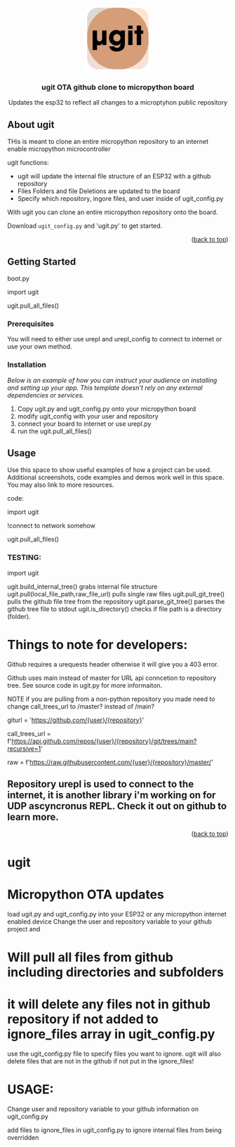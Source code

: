 <br />
<div align="center">
    <img src="images/logo.png" alt="Logo" width="150" height="150">
  <h3 align="center">ugit OTA github clone to micropython board</h3>
  <p align="center">Updates the esp32 to reflect all changes to a microptyhon public repository</p>
</div>


## About ugit

THis is meant to clone an entire micropython repository to an internet enable micropython microcontroller

ugit functions:
* ugit will update the internal file structure of an ESP32 with a github repository
* Files Folders and file Deletions are updated to the board
* Specify which repository, ingore files, and user inside of ugit_config.py

With ugit you can clone an entire micropython repository onto the board.

Download `ugit_config.py` and 'ugit.py' to get started.

<p align="right">(<a href="#readme-top">back to top</a>)</p>


<!-- GETTING STARTED -->
## Getting Started

boot.py

import ugit

ugit.pull_all_files()


### Prerequisites

You will need to either use urepl and urepl_config to connect to internet or use your own method.

### Installation

_Below is an example of how you can instruct your audience on installing and setting up your app. This template doesn't rely on any external dependencies or services._

1. Copy ugit.py and ugit_config.py onto your micropython board
2. modify ugit_config with your user and repository
3. connect your board to internet or use urepl.py
4. run the ugit.pull_all_files()


<!-- USAGE EXAMPLES -->
## Usage

Use this space to show useful examples of how a project can be used. Additional screenshots, code examples and demos work well in this space. You may also link to more resources.

code:

import ugit

!connect to network somehow

ugit.pull_all_files()

### TESTING:

import ugit

ugit.build_internal_tree() grabs internal file structure
ugit.pull(local_file_path,raw_file_url) pulls single raw files
ugit.pull_git_tree() pulls the github file tree from the repository
ugit.parse_git_tree() parses the github tree file to stdout
ugit.is_directory() checks if file path is a directory (folder).

# Things to note for developers:
Github requires a urequests header otherwise it will give you a 403 error.

Github uses main instead of master for URL api conncetion to repository tree. See source code in ugit.py for more informaiton.

  NOTE if you are pulling from a non-python repository you made need to change call_trees_url to /master? instead of /main? 
  
  giturl = 'https://github.com/{user}/{repository}'
  
  call_trees_url = f'https://api.github.com/repos/{user}/{repository}/git/trees/main?recursive=1'
 
  raw = f'https://raw.githubusercontent.com/{user}/{repository}/master/'

## Repository urepl is used to connect to the internet, it is another library i'm working on for UDP ascyncronus REPL. Check it out on github to learn more.

<p align="right">(<a href="#readme-top">back to top</a>)</p>








<h1> ugit </h1>


# Micropython OTA updates
load ugit.py and ugit_config.py into your ESP32 or any micropython internet enabled device
Change the user and repository variable to your github project
and 

# Will pull all files from github including directories and subfolders
# it will delete any files not in github repository if not added to ignore_files array in ugit_config.py


use the ugit_config.py file to specify files you want to ignore.
ugit will also delete files that are not in the github if not put in the ignore_files!

# USAGE:
Change user and repository variable to your github information on ugit_config.py

add files to ignore_files in ugit_config.py to ignore internal files from being overridden


